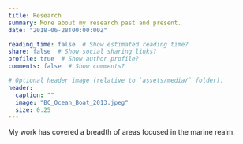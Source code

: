 ```yaml
---
title: Research
summary: More about my research past and present.
date: "2018-06-28T00:00:00Z"

reading_time: false  # Show estimated reading time?
share: false  # Show social sharing links?
profile: true  # Show author profile?
comments: false  # Show comments?

# Optional header image (relative to `assets/media/` folder).
header:
  caption: ""
  image: "BC_Ocean_Boat_2013.jpeg"
  size: 0.25
---
```


My work has covered a breadth of areas focused in the marine realm.
